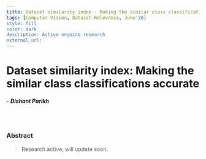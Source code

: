 ```yaml
---
title: Dataset similarity index - Making the similar class classifications accurate
tags: [Computer Vision, Dataset Relevance, June'20]
style: fill
color: dark
description: Active ongoing research
external_url: 
---
```



# Dataset similarity index: Making the similar class classifications accurate

###### - _**Dishant Parikh**_

<br>

### Abstract
>Research active, will update soon.